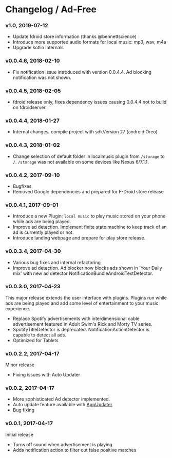 # Changelog / Ad-Free
### v1.0, 2019-07-12
- Update fdroid store information (thanks @bennettscience)
- Introduce more supported audio formats for local music: mp3, wav, m4a
- Upgrade kotlin internals

### v0.0.4.6, 2018-02-10
- Fix notification issue introduced with version 0.0.4.4. Ad blocking notification was not shown.

### v0.0.4.5, 2018-02-05
- fdroid release only, fixes dependency issues causing 0.0.4.4 not to build on fdroidserver.

### v0.0.4.4, 2018-01-27
- Internal changes, compile project with sdkVersion 27 (android Oreo)

### v0.0.4.3, 2018-01-02
- Change selection of default folder in localmusic plugin from
  `/storage` to `/`. `/storage` was not available on some devices like Nexus 6/7.1.1.

### v0.0.4.2, 2017-09-10
- Bugfixes
- Removed Google dependencies and prepared for F-Droid  store release

### v0.0.4.1, 2017-09-01
- Introduce a new Plugin: `local music` to play music stored on your phone while
ads are being played.
- Improve ad detection. Implement finite state machine to keep track of an ad is currently played or not.
- Introduce landing webpage and prepare for play store release.

### v0.0.3.4, 2017-04-30
- Various bug fixes and internal refactoring
- Improve ad detection. Ad blocker now blocks ads shown in 'Your Daily mix' with new ad detector NotificationBundleAndroidTextDetector.

### v0.0.3.0, 2017-04-23
This major release extends the user interface with plugins. Plugins run while ads are being played and
add some level of entertainment to your music experience.

- Replace Spotify advertisements with interdimensional cable advertisement featured in Adult Swim's Rick and Morty TV series.
- SpotifyTitleDetector is deprecated. NotificationActionDetector is capable to detect all ads.
- Optimized for Tablets

### v0.0.2.2, 2017-04-17
Minor release
- Fixing issues with Auto Updater

### v0.0.2, 2017-04-17
- More sophisticated Ad detector implemented.
- Auto update feature available with [AppUpdater](https://github.com/javiersantos/AppUpdater)
- Bug fixing

### v0.0.1, 2017-04-17
Initial release
- Turns off sound when advertisement is playing
- Adds notification action to filter out false positive matches
